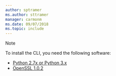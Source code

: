 ```yaml
---
author: sptramer
ms.author: sttramer
manager: carmonm
ms.date: 09/07/2018
ms.topic: include
---
```

> [!NOTE]
> To install the CLI, you need the following software:
>
> * [Python 2.7x or Python 3.x](https://www.python.org/downloads/)
> * [OpenSSL 1.0.2](https://www.openssl.org/source/)
